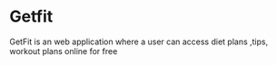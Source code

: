 # Getfit
GetFit is an web application where a user can access diet plans ,tips, workout plans online for free
